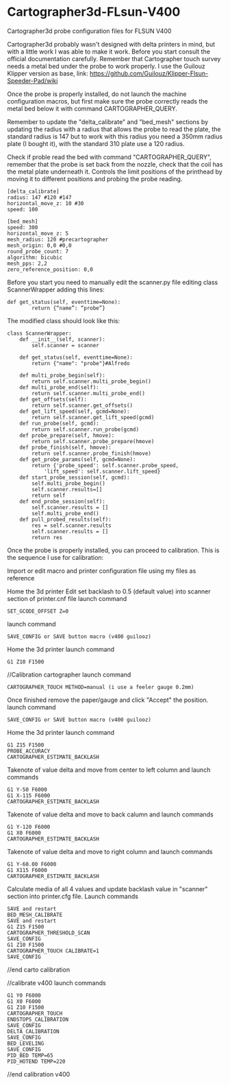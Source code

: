 # Cartographer3d-FLsun-V400
Cartographer3d probe configuration files for FLSUN V400

Cartographer3d probably wasn't designed with delta printers in mind, but with a little work I was able to make it work.
Before you start consult the official documentation carefully.
Remember that Cartographer touch survey needs a metal bed under the probe to work properly.
I use the Guilouz Klipper version as base, link: https://github.com/Guilouz/Klipper-Flsun-Speeder-Pad/wiki

Once the probe is properly installed, do not launch the machine configuration macros, but first make sure the probe correctly reads the metal bed below it with command CARTOGRAPHER_QUERY.

Remember to update the "delta_calibrate" and "bed_mesh" sections by updating the radius with a radius that allows the probe to read the plate, the standard radius is 147 but to work with this radius you need a 350mm radius plate (I bought it), with the standard 310 plate use a 120 radius.

Check if proble read the bed with command "CARTOGRAPHER_QUERY", remember that the probe is set back from the nozzle, check that the coil has the metal plate underneath it.
Controls the limit positions of the printhead by moving it to different positions and probing the probe reading.

```
[delta_calibrate]
radius: 147 #120 #147
horizontal_move_z: 10 #30
speed: 100

[bed_mesh]
speed: 300
horizontal_move_z: 5
mesh_radius: 120 #precartographer
mesh_origin: 0,0 #0,0
round_probe_count: 7
algorithm: bicubic
mesh_pps: 2,2
zero_reference_position: 0,0
```
Before you start you need to manually edit the scanner.py file editing class ScannerWrapper adding this lines:
```
def get_status(self, eventtime=None):
        return {“name”: “probe”}
```
The modified class should look like this:
```
class ScannerWrapper:
    def __init__(self, scanner):
        self.scanner = scanner

    def get_status(self, eventtime=None):
        return {"name": "probe"}#Alfredo
        
    def multi_probe_begin(self):
        return self.scanner.multi_probe_begin()
    def multi_probe_end(self):
        return self.scanner.multi_probe_end()
    def get_offsets(self):
        return self.scanner.get_offsets()
    def get_lift_speed(self, gcmd=None):
        return self.scanner.get_lift_speed(gcmd)
    def run_probe(self, gcmd):
        return self.scanner.run_probe(gcmd)
    def probe_prepare(self, hmove):
        return self.scanner.probe_prepare(hmove)
    def probe_finish(self, hmove):
        return self.scanner.probe_finish(hmove)
    def get_probe_params(self, gcmd=None):
        return {'probe_speed': self.scanner.probe_speed,
            'lift_speed': self.scanner.lift_speed}
    def start_probe_session(self, gcmd):
        self.multi_probe_begin()
        self.scanner.results=[]
        return self
    def end_probe_session(self):
        self.scanner.results = []
        self.multi_probe_end()
    def pull_probed_results(self):
        res = self.scanner.results
        self.scanner.results = []
        return res
```

Once the probe is properly installed, you can proceed to calibration.
This is the sequence I use for calibration:

Import or edit macro and printer configuration file using my files as reference

Home the 3d printer
Edit set backlash to 0.5 (default value) into scanner section of printer.cnf file
launch command 
```
SET_GCODE_OFFSET Z=0
```
launch command
```
SAVE_CONFIG or SAVE button macro (v400 guilooz)
```
Home the 3d printer
launch command 
```
G1 Z10 F1500
```
//Calibration cartographer
launch command 
```
CARTOGRAPHER_TOUCH METHOD=manual (i use a feeler gauge 0.2mm)
```
Once finished remove the paper/gauge and click "Accept" the position.
launch command
```
SAVE_CONFIG or SAVE button macro (v400 guilooz)
```
Home the 3d printer
launch command
```
G1 Z15 F1500
PROBE_ACCURACY
CARTOGRAPHER_ESTIMATE_BACKLASH
```
Takenote of value delta and move from center to left column and launch commands
```
G1 Y-50 F6000
G1 X-115 F6000
CARTOGRAPHER_ESTIMATE_BACKLASH
```
Takenote of value delta and move to back calumn and launch commands
```
G1 Y-120 F6000
G1 X0 F6000
CARTOGRAPHER_ESTIMATE_BACKLASH
```
Takenote of value delta and move to right column and launch commands
```
G1 Y-60.00 F6000
G1 X115 F6000
CARTOGRAPHER_ESTIMATE_BACKLASH
```
Calculate media of all 4 values and update backlash value in "scanner" section into printer.cfg file.
Launch commands
```
SAVE and restart
BED_MESH_CALIBRATE
SAVE and restart
G1 Z15 F1500
CARTOGRAPHER_THRESHOLD_SCAN 
SAVE_CONFIG
G1 Z10 F1500
CARTOGRAPHER_TOUCH CALIBRATE=1 
SAVE_CONFIG
 ```
//end carto calibration

//calibrate v400
launch commands
```
G1 Y0 F6000
G1 X0 F6000
G1 Z10 F1500
CARTOGRAPHER_TOUCH
ENDSTOPS_CALIBRATION
SAVE_CONFIG
DELTA_CALIBRATION
SAVE_CONFIG
BED_LEVELING
SAVE_CONFIG
PID_BED TEMP=65
PID_HOTEND TEMP=220
```
//end calibration v400
